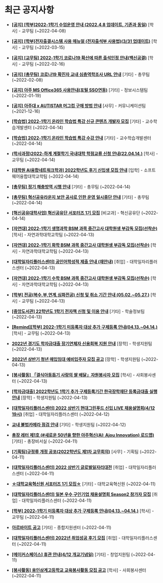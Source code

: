 # 최근 공지사항

* **[[공지] [학부]2022-1학기 수업운영 안내 (2022.4.8 업데이트, 기존과 동일)](http://ajou.ac.kr/kr/ajou/notice.do?mode=view&amp;articleNo=196266&amp;article.offset=0&amp;articleLimit=30)**
 [학사] - 교무팀 (~2022-04-08)

* **[[공지] [학부]전자출결시스템 사용 매뉴얼 (전자출석부 사용법)(3/31 업데이트)](http://ajou.ac.kr/kr/ajou/notice.do?mode=view&amp;articleNo=192571&amp;article.offset=0&amp;articleLimit=30)**
 [학사] - 교무팀 (~2022-03-15)

* **[[공지] [교무팀] 2022-1학기 코로나19 확산에 따른 출석인정 안내(백신공결)](http://ajou.ac.kr/kr/ajou/notice.do?mode=view&amp;articleNo=180913&amp;article.offset=0&amp;articleLimit=30)**
 [학사] - 교무팀 (~2022-02-16)

* **[[공지] [총무팀] 코로나19 확진자 교내 심층역학조사 URL 안내](http://ajou.ac.kr/kr/ajou/notice.do?mode=view&amp;articleNo=180493&amp;article.offset=0&amp;articleLimit=30)**
 [기타] - 총무팀 (~2022-02-08)

* **[[공지] 아주 MS Office365 사용안내(포털 SSO연동)](http://ajou.ac.kr/kr/ajou/notice.do?mode=view&amp;articleNo=179802&amp;article.offset=0&amp;articleLimit=30)**
 [기타] - 정보시스템팀 (~2022-01-19)

* **[[공지] 아주대 x AUTISTAR 머그컵 구매 방법 안내](http://ajou.ac.kr/kr/ajou/notice.do?mode=view&amp;articleNo=147976&amp;article.offset=0&amp;articleLimit=30)**
 [사무] - 커뮤니케이션팀 (~2021-12-16)

* **[[학습법] 2022-1학기 온라인 학습법 특강 신규 콘텐츠 개발자 모집](http://ajou.ac.kr/kr/ajou/notice.do?mode=view&amp;articleNo=196472&amp;article.offset=0&amp;articleLimit=30)**
 [기타] - 교수학습개발센터 (~2022-04-14)

* **[[학습법] 2022-1학기 온라인 학습법 특강 수강 안내](http://ajou.ac.kr/kr/ajou/notice.do?mode=view&amp;articleNo=196471&amp;article.offset=0&amp;articleLimit=30)**
 [기타] - 교수학습개발센터 (~2022-04-14)

* **[(학사과정)2022-하계 계절학기 국내대학 학점교류 신청 안내(22.04.14.)](http://ajou.ac.kr/kr/ajou/notice.do?mode=view&amp;articleNo=196469&amp;article.offset=0&amp;articleLimit=30)**
 [학사] - 교무팀 (~2022-04-14)

* **[[대학원 AI융합네트워크학과] 2022학년도 후기 신입생 모집 안내](http://ajou.ac.kr/kr/ajou/notice.do?mode=view&amp;articleNo=196467&amp;article.offset=0&amp;articleLimit=30)**
 [입학] - 소프트웨어융합대학교학팀 (~2022-04-14)

* **[[총무팀] 정기 해충방역 시행 안내](http://ajou.ac.kr/kr/ajou/notice.do?mode=view&amp;articleNo=196459&amp;article.offset=0&amp;articleLimit=30)**
 [기타] - 총무팀 (~2022-04-14)

* **[[총무팀] 혁신공유라운지 보안 공사로 인한 운영 일시중단 안내](http://ajou.ac.kr/kr/ajou/notice.do?mode=view&amp;articleNo=196457&amp;article.offset=0&amp;articleLimit=30)**
 [기타] - 총무팀 (~2022-04-14)

* **[[혁신공유대학사업] 혁신공유단 서포터즈 1기 모집](http://ajou.ac.kr/kr/ajou/notice.do?mode=view&amp;articleNo=196451&amp;article.offset=0&amp;articleLimit=30)**
 [비교과] - 혁신공유단 (~2022-04-14)

* **[[자연대] 2022-1학기 생명과학 BSM 과목 중간고사 대학원생 부감독 모집(선착순)](http://ajou.ac.kr/kr/ajou/notice.do?mode=view&amp;articleNo=196446&amp;article.offset=0&amp;articleLimit=30)**
 [학사] - 자연과학대학교학팀 (~2022-04-13)

* **[[자연대] 2022-1학기 화학 BSM 과목 중간고사 대학원생 부감독 모집(선착순)](http://ajou.ac.kr/kr/ajou/notice.do?mode=view&amp;articleNo=196445&amp;article.offset=0&amp;articleLimit=30)**
 [학사] - 자연과학대학교학팀 (~2022-04-13)

* **[[대학일자리플러스센터] 공인어학성적 제출 안내 (재안내)](http://ajou.ac.kr/kr/ajou/notice.do?mode=view&amp;articleNo=196444&amp;article.offset=0&amp;articleLimit=30)**
 [취업] - 대학일자리플러스센터 (~2022-04-13)

* **[[자연대] 2022-1학기 수학 BSM 과목 중간고사 대학원생 부감독 모집(선착순)](http://ajou.ac.kr/kr/ajou/notice.do?mode=view&amp;articleNo=196443&amp;article.offset=0&amp;articleLimit=30)**
 [학사] - 자연과학대학교학팀 (~2022-04-13)

* **[[학부] 전공(복수,부,연계,심화전공) 신청 및 취소 기간 안내 (05.02.~05.27.)](http://ajou.ac.kr/kr/ajou/notice.do?mode=view&amp;articleNo=196437&amp;article.offset=0&amp;articleLimit=30)**
 [학사] - 교무팀 (~2022-04-13)

* **[[중앙도서관] 22학년도 1학기 전자책 신청 및 이용 안내](http://ajou.ac.kr/kr/ajou/notice.do?mode=view&amp;articleNo=196420&amp;article.offset=0&amp;articleLimit=30)**
 [기타] - 학술정보팀 (~2022-04-13)

* **[[Remind][학부] 2022-1학기 미등록자 대상 추가 구제등록 안내(04.13.~04.14.)](http://ajou.ac.kr/kr/ajou/notice.do?mode=view&amp;articleNo=196393&amp;article.offset=0&amp;articleLimit=30)**
 [학사] - 교무팀 (~2022-04-13)

* **[2022년 경기도 학자금대출 장기연체자 신용회복 지원 안내](http://ajou.ac.kr/kr/ajou/notice.do?mode=view&amp;articleNo=196375&amp;article.offset=0&amp;articleLimit=30)**
 [장학] - 학생지원팀 (~2022-04-13)

* **[2022년 상반기 청년 매입임대 예비입주자 모집 공고](http://ajou.ac.kr/kr/ajou/notice.do?mode=view&amp;articleNo=196374&amp;article.offset=0&amp;articleLimit=30)**
 [장학] - 학생지원팀 (~2022-04-13)

* **[[봉사활동] 「결식아동돕기 사랑의 쌀 배달」자원봉사자 모집](http://ajou.ac.kr/kr/ajou/notice.do?mode=view&amp;articleNo=196364&amp;article.offset=0&amp;articleLimit=30)**
 [학사] - 사회봉사센터 (~2022-04-13)

* **[[학자금대출] 2022학년도 1학기 추가 구제등록기간 한국장학재단 등록금대출 실행 안내](http://ajou.ac.kr/kr/ajou/notice.do?mode=view&amp;articleNo=196362&amp;article.offset=0&amp;articleLimit=30)**
 [장학] - 학생지원팀 (~2022-04-13)

* **[[대학일자리플러스센터] 2022 상반기 현대그린푸드 신입 LIVE 채용설명회(4/12 19시)](http://ajou.ac.kr/kr/ajou/notice.do?mode=view&amp;articleNo=196351&amp;article.offset=0&amp;articleLimit=30)**
 [취업] - 대학일자리플러스센터 (~2022-04-12)

* **[교내 불법카메라 점검 안내](http://ajou.ac.kr/kr/ajou/notice.do?mode=view&amp;articleNo=196350&amp;article.offset=0&amp;articleLimit=30)**
 [기타] - 학생지원팀 (~2022-04-12)

* **[총장 레터 제1호 (#새로운 50년을 향한 아주혁신(AI: Ajou Innovation) 로드맵)](http://ajou.ac.kr/kr/ajou/notice.do?mode=view&amp;articleNo=196348&amp;article.offset=0&amp;articleLimit=30)**
 [기타] - 총장비서실 (~2022-04-11)

* **[[기획팀]규정류 개정 공포(2022학년도 제1차 교무회의)](http://ajou.ac.kr/kr/ajou/notice.do?mode=view&amp;articleNo=196341&amp;article.offset=0&amp;articleLimit=30)**
 [사무] - 기획팀 (~2022-04-11)

* **[[대학일자리플러스센터] 2022 상반기 글로벌일자리대전](http://ajou.ac.kr/kr/ajou/notice.do?mode=view&amp;articleNo=196338&amp;article.offset=0&amp;articleLimit=30)**
 [취업] - 대학일자리플러스센터 (~2022-04-11)

* **[☆대학교육혁신원 서포터즈 1기 모집☆](http://ajou.ac.kr/kr/ajou/notice.do?mode=view&amp;articleNo=196337&amp;article.offset=0&amp;articleLimit=30)**
 [기타] - 대학교육혁신원 (~2022-04-11)

* **[[대학일자리플러스센터] 일본 우수 구인기업 채용설명회 Season2 참가자 모집](http://ajou.ac.kr/kr/ajou/notice.do?mode=view&amp;articleNo=196336&amp;article.offset=0&amp;articleLimit=30)**
 [취업] - 대학일자리플러스센터 (~2022-04-11)

* **[[학부] 2022-1학기 미등록자 대상 추가 구제등록 안내(04.13.~04.14.)](http://ajou.ac.kr/kr/ajou/notice.do?mode=view&amp;articleNo=196334&amp;article.offset=0&amp;articleLimit=30)**
 [학사] - 교무팀 (~2022-04-11)

* **[아르바이트 공고](http://ajou.ac.kr/kr/ajou/notice.do?mode=view&amp;articleNo=196332&amp;article.offset=0&amp;articleLimit=30)**
 [기타] - 종합지원센터 (~2022-04-11)

* **[[대학일자리플러스센터] 2022년 취업성공 후기 모집](http://ajou.ac.kr/kr/ajou/notice.do?mode=view&amp;articleNo=196330&amp;article.offset=0&amp;articleLimit=30)**
 [취업] - 대학일자리플러스센터 (~2022-04-11)

* **[[메이커스페이스] 휴관 안내(4/12 개교기념일)](http://ajou.ac.kr/kr/ajou/notice.do?mode=view&amp;articleNo=196323&amp;article.offset=0&amp;articleLimit=30)**
 [기타] - 창업지원팀 (~2022-04-11)

* **[[봉사활동] 용인삼계고등학교 교육봉사활동 모집 공고](http://ajou.ac.kr/kr/ajou/notice.do?mode=view&amp;articleNo=196314&amp;article.offset=0&amp;articleLimit=30)**
 [학사] - 사회봉사센터 (~2022-04-11)
